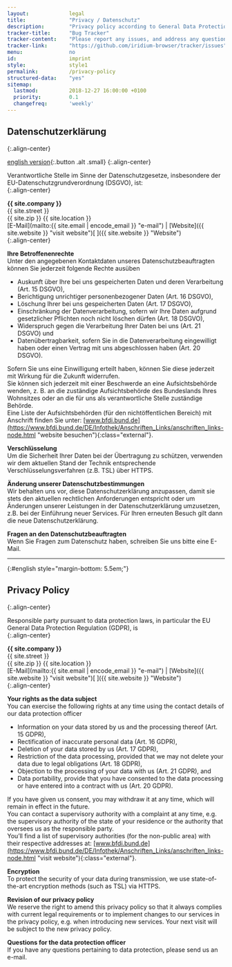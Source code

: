 ```yaml
---
layout:				legal
title:				"Privacy / Datenschutz"
description: 		"Privacy policy according to General Data Protection Regulation (GDPR)"
tracker-title:		"Bug Tracker"
tracker-content:	"Please report any issues, and address any questions to our bug tracker at GitHub."
tracker-link:		"https://github.com/iridium-browser/tracker/issues"
menu:				no
id: 				imprint
style:				style1
permalink:			/privacy-policy
structured-data:	"yes"
sitemap:
  lastmod:			2018-12-27 16:00:00 +0100
  priority:			0.1
  changefreq:		'weekly'
---
```


## Datenschutzerklärung #
{:.align-center}
      
[english version](#english "go to english version"){:.button .alt .small}
{:.align-center}
      
Verantwortliche Stelle im Sinne der Datenschutzgesetze, insbesondere der EU-Datenschutzgrundverordnung (DSGVO), ist:     
{:.align-center}
      
**{{ site.company }}**    
{{ site.street }}   
{{ site.zip }} {{ site.location }}   
[E-Mail](mailto:{{ site.email | encode_email }} "e-mail") | [Website]({{ site.website }} "visit website")[ ]({{ site.website }} "Website")     
{:.align-center}

**Ihre Betroffenenrechte**    
Unter den angegebenen Kontaktdaten unseres Datenschutzbeauftragten können Sie jederzeit folgende Rechte ausüben
- Auskunft über Ihre bei uns gespeicherten Daten und deren Verarbeitung (Art. 15 DSGVO),    
- Berichtigung unrichtiger personenbezogener Daten (Art. 16 DSGVO),    
- Löschung Ihrer bei uns gespeicherten Daten (Art. 17 DSGVO),    
- Einschränkung der Datenverarbeitung, sofern wir Ihre Daten aufgrund gesetzlicher Pflichten noch nicht löschen dürfen (Art. 18 DSGVO),    
- Widerspruch gegen die Verarbeitung Ihrer Daten bei uns (Art. 21 DSGVO) und    
- Datenübertragbarkeit, sofern Sie in die Datenverarbeitung eingewilligt haben oder einen Vertrag mit uns abgeschlossen haben (Art. 20 DSGVO).    
    
Sofern Sie uns eine Einwilligung erteilt haben, können Sie diese jederzeit mit Wirkung für die Zukunft widerrufen.   
Sie können sich jederzeit mit einer Beschwerde an eine Aufsichtsbehörde wenden, z. B. an die zuständige Aufsichtsbehörde des Bundeslands Ihres Wohnsitzes oder an die für uns als verantwortliche Stelle zuständige Behörde.    
Eine Liste der Aufsichtsbehörden (für den nichtöffentlichen Bereich) mit Anschrift finden Sie unter: [www.bfdi.bund.de](https://www.bfdi.bund.de/DE/Infothek/Anschriften_Links/anschriften_links-node.html "website besuchen"){:class="external"}.    
     
**Verschlüsselung**    
Um die Sicherheit Ihrer Daten bei der Übertragung zu schützen, verwenden wir dem aktuellen Stand der Technik entsprechende Verschlüsselungsverfahren (z.B. TSL) über HTTPS.    

**Änderung unserer Datenschutzbestimmungen**    
Wir behalten uns vor, diese Datenschutzerklärung anzupassen, damit sie stets den aktuellen rechtlichen Anforderungen entspricht oder um Änderungen unserer Leistungen in der Datenschutzerklärung umzusetzen, z.B. bei der Einführung neuer Services. Für Ihren erneuten Besuch gilt dann die neue Datenschutzerklärung.    

**Fragen an den Datenschutzbeauftragten**    
Wenn Sie Fragen zum Datenschutz haben, schreiben Sie uns bitte eine E-Mail.   


----
{:#english style="margin-bottom: 5.5em;"}

## Privacy Policy #
{:.align-center}

Responsible party pursuant to data protection laws, in particular the EU General Data Protection Regulation (GDPR), is   
{:.align-center}
     
**{{ site.company }}**    
{{ site.street }}   
{{ site.zip }} {{ site.location }}   
[E-Mail](mailto:{{ site.email | encode_email }} "e-mail") | [Website]({{ site.website }} "visit website")[ ]({{ site.website }} "Website")     
{:.align-center}

**Your rights as the data subject**    
You can exercise the following rights at any time using the contact details of our data protection officer    
- Information on your data stored by us and the processing thereof (Art. 15 GDPR),    
- Rectification of inaccurate personal data (Art. 16 GDPR),    
- Deletion of your data stored by us (Art. 17 GDPR),    
- Restriction of the data processing, provided that we may not delete your data due to legal obligations (Art. 18 GDPR),    
- Objection to the processing of your data with us (Art. 21 GDPR), and    
- Data portability, provide that you have consented to the data processing or have entered into a contract with us (Art. 20 GDPR).    
    
If you have given us consent, you may withdraw it at any time, which will remain in effect in the future.    
You can contact a supervisory authority with a complaint at any time, e.g. the supervisory authority of the state of your residence or the authority that oversees us as the responsible party.    
You’ll find a list of supervisory authorities (for the non-public area) with their respective addresses at: [www.bfdi.bund.de](https://www.bfdi.bund.de/DE/Infothek/Anschriften_Links/anschriften_links-node.html "visit website"){:class="external"}.

**Encryption**    
To protect the security of your data during transmission, we use state-of-the-art encryption methods (such as TSL) via HTTPS.

**Revision of our privacy policy**    
We reserve the right to amend this privacy policy so that it always complies with current legal requirements or to implement changes to our services in the privacy policy, e.g. when introducing new services. Your next visit will be subject to the new privacy policy.

**Questions for the data protection officer**    
If you have any questions pertaining to data protection, please send us an e-mail.